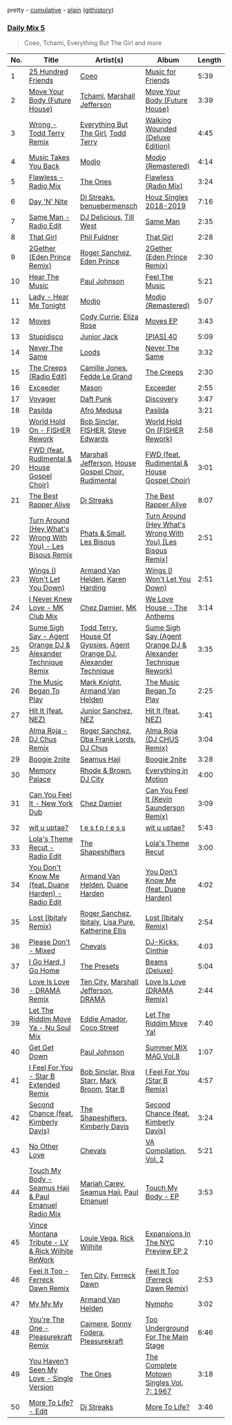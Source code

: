 pretty - [cumulative](/playlists/cumulative/Daily%20Mix%205.md) - [plain](/playlists/plain/37i9dQZF1E36TO0q54WsJv) ([githistory](https://github.githistory.xyz/vitokorn/spotify-playlist-archive/blob/master/playlists/plain/37i9dQZF1E36TO0q54WsJv))

### [Daily Mix 5](https://open.spotify.com/playlist/37i9dQZF1E36TO0q54WsJv)

> Coeo, Tchami, Everything But The Girl and more

| No. | Title | Artist(s) | Album | Length |
|---|---|---|---|---|
| 1 | [25 Hundred Friends](https://open.spotify.com/track/3SJbebaJkjDISKkFW8l8JS) | [Coeo](https://open.spotify.com/artist/3OoNpyvA82LedOZWG3WE8Z) | [Music for Friends](https://open.spotify.com/album/52a86nI0lTfZV8YQQKSzBJ) | 5:39 |
| 2 | [Move Your Body (Future House)](https://open.spotify.com/track/2Rnkr8qIMsefE7ubIm4JAo) | [Tchami](https://open.spotify.com/artist/1KpCi9BOfviCVhmpI4G2sY), [Marshall Jefferson](https://open.spotify.com/artist/2Di8r9df6xjyj6CVOqbGVz) | [Move Your Body (Future House)](https://open.spotify.com/album/2qoV7Li4tQpH2N2JaJk9Vw) | 3:39 |
| 3 | [Wrong - Todd Terry Remix](https://open.spotify.com/track/44ZEJDpbHcMAocfhdvUA7H) | [Everything But The Girl](https://open.spotify.com/artist/13ccXrK7AmXb4TddMkE7jy), [Todd Terry](https://open.spotify.com/artist/3dE92yGWcrboP1kC5SWyqu) | [Walking Wounded (Deluxe Edition)](https://open.spotify.com/album/4wGUmFfJaJksaMCzGnRWL5) | 4:45 |
| 4 | [Music Takes You Back](https://open.spotify.com/track/7z8sOQkzkoT9SCYQSWenjs) | [Modjo](https://open.spotify.com/artist/0AkpPlFLnr0VQwZQeMGht0) | [Modjo (Remastered)](https://open.spotify.com/album/0vwDxngkhZuwNbcxzebCXI) | 4:14 |
| 5 | [Flawless - Radio Mix](https://open.spotify.com/track/4YUDI60uPW9pbpDYTSe51x) | [The Ones](https://open.spotify.com/artist/59z0q3rlcVQoAPg7YbFbgv) | [Flawless (Radio Mix)](https://open.spotify.com/album/0YLmIFyPXCy1vai9iTwjUZ) | 3:24 |
| 6 | [Day 'N' Nite](https://open.spotify.com/track/2BeInbvK9KLJVKGyNKmyne) | [Dj Streaks](https://open.spotify.com/artist/67YkGjtw8rmC6Ck0GmoxFA), [benuebermensch](https://open.spotify.com/artist/0uUs9vPhqgn1j0QY36ujfh) | [Houz Singles 2018-2019](https://open.spotify.com/album/4OcYHGPNxN5NpzGlnML7b7) | 7:16 |
| 7 | [Same Man - Radio Edit](https://open.spotify.com/track/6FwxKDR1xWxYLOVKVwN7GY) | [DJ Delicious](https://open.spotify.com/artist/5Bwa0MY2tBdOAJg8K5PLSQ), [Till West](https://open.spotify.com/artist/3tIGIHJ3XB7iLxJjuM6dQn) | [Same Man](https://open.spotify.com/album/6m9XXQkjEenHHx3O1P2xJG) | 2:35 |
| 8 | [That Girl](https://open.spotify.com/track/4WbSbQyu0PXzlKZ9mVDRX8) | [Phil Fuldner](https://open.spotify.com/artist/1DKPQBaKEzmQzWG1GwJoXT) | [That Girl](https://open.spotify.com/album/1T1a1SNBCNLpA8mEhr2CvP) | 2:28 |
| 9 | [2Gether (Eden Prince Remix)](https://open.spotify.com/track/1GkFNhI8d1i5x5WTgRmFL6) | [Roger Sanchez](https://open.spotify.com/artist/1HT9k1ZSUL9IczSstOAgWJ), [Eden Prince](https://open.spotify.com/artist/31Eea8xaK1xAMyJy2iWE0z) | [2Gether (Eden Prince Remix)](https://open.spotify.com/album/25nm9x62YkDB5Rysc8Fh8h) | 2:30 |
| 10 | [Hear The Music](https://open.spotify.com/track/3s1hZZJQrQvwFH04v4QSpK) | [Paul Johnson](https://open.spotify.com/artist/4BqZuFqHJ8CLn3ig0f1m0G) | [Feel The Music](https://open.spotify.com/album/3R38w0nQOzuI5mcGPNivxm) | 5:21 |
| 11 | [Lady - Hear Me Tonight](https://open.spotify.com/track/49X0LAl6faAusYq02PRAY6) | [Modjo](https://open.spotify.com/artist/0AkpPlFLnr0VQwZQeMGht0) | [Modjo (Remastered)](https://open.spotify.com/album/0vwDxngkhZuwNbcxzebCXI) | 5:07 |
| 12 | [Moves](https://open.spotify.com/track/07DuoTCTocHk7y3d8MImks) | [Cody Currie](https://open.spotify.com/artist/0ymdoOsfzRbCoAMfJPpsEx), [Eliza Rose](https://open.spotify.com/artist/4XC335ouK6pXyq4QiIb8bP) | [Moves EP](https://open.spotify.com/album/7sAOz7qlL8UyeRtFyVNWcj) | 3:43 |
| 13 | [Stupidisco](https://open.spotify.com/track/2pJsb8PLISUQHAVAUIvr3G) | [Junior Jack](https://open.spotify.com/artist/583EYzsIVCz1HsEKZbuJ1k) | [[PIAS] 40](https://open.spotify.com/album/2RhxLXL7oOqPwLZruSTHCL) | 5:09 |
| 14 | [Never The Same](https://open.spotify.com/track/52V5wpCwxwzWgNZczk0xRB) | [Loods](https://open.spotify.com/artist/1uF7AFfGahplhiaHEy9NNl) | [Never The Same](https://open.spotify.com/album/3YFUnFp5vvJDmGuepYiTgj) | 3:32 |
| 15 | [The Creeps (Radio Edit)](https://open.spotify.com/track/1lMilHGUABFaKbh9u6I1QS) | [Camille Jones](https://open.spotify.com/artist/2ikT9iKpjKsyVX9esa3AZC), [Fedde Le Grand](https://open.spotify.com/artist/7dc6hUwyuIhrZdh80eaCEE) | [The Creeps](https://open.spotify.com/album/5HMkTLbbYDTCzEOdBiAmXO) | 2:30 |
| 16 | [Exceeder](https://open.spotify.com/track/7KUsZg51ktiV77dhS03IME) | [Mason](https://open.spotify.com/artist/307erl4VjT1dZDMYpneZqd) | [Exceeder](https://open.spotify.com/album/7zR1wyGGxoiuLAXjl51dJq) | 2:55 |
| 17 | [Voyager](https://open.spotify.com/track/7cMFjxhbXBpOlais7KMF3j) | [Daft Punk](https://open.spotify.com/artist/4tZwfgrHOc3mvqYlEYSvVi) | [Discovery](https://open.spotify.com/album/2noRn2Aes5aoNVsU6iWThc) | 3:47 |
| 18 | [Pasilda](https://open.spotify.com/track/6VQDaTTTHeLUhKaHcDe2Bz) | [Afro Medusa](https://open.spotify.com/artist/6D1DgoF2TYTbPQbRPEriaI) | [Pasilda](https://open.spotify.com/album/7nTVeqrRHtGvTRCrrUmdoc) | 3:21 |
| 19 | [World Hold On - FISHER Rework](https://open.spotify.com/track/2YDOjCfkGciEXxSutB6LJR) | [Bob Sinclar](https://open.spotify.com/artist/5YFS41yoX0YuFY39fq21oN), [FISHER](https://open.spotify.com/artist/1VJ0briNOlXRtJUAzoUJdt), [Steve Edwards](https://open.spotify.com/artist/2SwhNukah1MYpLR594PnuC) | [World Hold On (FISHER Rework)](https://open.spotify.com/album/4Z6joMam5q6D8khEfuaCWD) | 2:58 |
| 20 | [FWD (feat. Rudimental & House Gospel Choir)](https://open.spotify.com/track/5R0MkQyiFDPxOek0AmZJt8) | [Marshall Jefferson](https://open.spotify.com/artist/2Di8r9df6xjyj6CVOqbGVz), [House Gospel Choir](https://open.spotify.com/artist/1ilcpQQeF5mmvfO682aDgJ), [Rudimental](https://open.spotify.com/artist/4WN5naL3ofxrVBgFpguzKo) | [FWD (feat. Rudimental & House Gospel Choir)](https://open.spotify.com/album/2vRGCL4wSoBAWUkuI8KPfj) | 3:01 |
| 21 | [The Best Rapper Alive](https://open.spotify.com/track/4tPQDofr1qmip4bbWFs9Qf) | [Dj Streaks](https://open.spotify.com/artist/67YkGjtw8rmC6Ck0GmoxFA) | [The Best Rapper Alive](https://open.spotify.com/album/0vviu7LR0I9gR9zfmQ3Kwm) | 8:07 |
| 22 | [Turn Around (Hey What's Wrong With You) - Les Bisous Remix](https://open.spotify.com/track/2vtUH9XfiMNdqXm8tPmoh3) | [Phats & Small](https://open.spotify.com/artist/4WLGcWrkSExCqILxDk7ol6), [Les Bisous](https://open.spotify.com/artist/0s2WMcDT7MPu0HnoxzX3OW) | [Turn Around (Hey What's Wrong With You) [Les Bisous Remix]](https://open.spotify.com/album/4dVjv3aXTYydV3xZvAyS2i) | 2:51 |
| 23 | [Wings (I Won't Let You Down)](https://open.spotify.com/track/0QZyAYqpbsfnBfZ4vMRSVd) | [Armand Van Helden](https://open.spotify.com/artist/3cQA9WH8liZfeja1DxcDYE), [Karen Harding](https://open.spotify.com/artist/1QOHbhVRpDoNtRkz79si6b) | [Wings (I Won't Let You Down)](https://open.spotify.com/album/5pPckXGvpwvr78wj5EPLZS) | 2:51 |
| 24 | [I Never Knew Love - MK Club Mix](https://open.spotify.com/track/4GaoiHBEfs5Kwm0gj6KMD4) | [Chez Damier](https://open.spotify.com/artist/6ElgoHFh30ap09Koe8jf7C), [MK](https://open.spotify.com/artist/1yqxFtPHKcGcv6SXZNdyT9) | [We Love House - The Anthems](https://open.spotify.com/album/4wPX46p1gxaXvDYLyWSGTn) | 3:14 |
| 25 | [Sume Sigh Say - Agent Orange DJ & Alexander Technique Remix](https://open.spotify.com/track/53WGmB6DduTtUPaaDZTGji) | [Todd Terry](https://open.spotify.com/artist/3dE92yGWcrboP1kC5SWyqu), [House Of Gypsies](https://open.spotify.com/artist/6LYeZ5e4JbW4XoKqQgAKAu), [Agent Orange DJ](https://open.spotify.com/artist/5HARWIvaFOPEMSIMTBQ79Z), [Alexander Technique](https://open.spotify.com/artist/5nCphaO35HX9Hxq7LSfkIw) | [Sume Sigh Say (Agent Orange DJ & Alexander Technique Rework)](https://open.spotify.com/album/4r5ypqDBHN1xq9PYimCTlv) | 3:35 |
| 26 | [The Music Began To Play](https://open.spotify.com/track/5jOhS3S7vTj9yQ4UmEk8qj) | [Mark Knight](https://open.spotify.com/artist/3h11MHQeCrcsUgRRijI1zL), [Armand Van Helden](https://open.spotify.com/artist/3cQA9WH8liZfeja1DxcDYE) | [The Music Began To Play](https://open.spotify.com/album/1RPFQ2LTLiHL7hxRwL8RZc) | 2:25 |
| 27 | [Hit It (feat. NEZ)](https://open.spotify.com/track/7hLnFu1Pv6u32fOYLLEc1t) | [Junior Sanchez](https://open.spotify.com/artist/31ZNfGVEEcI9CyicPVJQni), [NEZ](https://open.spotify.com/artist/2Mwy2BwAUT3WU1cZa3pvEW) | [Hit It (feat. NEZ)](https://open.spotify.com/album/60TvAeH7kQLbPKxmdYFXD6) | 3:41 |
| 28 | [Alma Roja - DJ Chus Remix](https://open.spotify.com/track/0MlIalMAtTaIhOjmSFmCgW) | [Roger Sanchez](https://open.spotify.com/artist/1HT9k1ZSUL9IczSstOAgWJ), [Oba Frank Lords](https://open.spotify.com/artist/5JZJF4dsiH01QVSoJpReDM), [DJ Chus](https://open.spotify.com/artist/7kxOVclB0zQamtBR0syCrg) | [Alma Roja (DJ CHUS Remix)](https://open.spotify.com/album/5wJgKF4QlNNcsLX0xsxS8w) | 3:04 |
| 29 | [Boogie 2nite](https://open.spotify.com/track/52P06UOBoPYM9Mg7m54HFS) | [Seamus Haji](https://open.spotify.com/artist/2f6jGbE8VU74rb5AQtOdFz) | [Boogie 2nite](https://open.spotify.com/album/6RavgYq4VA18iwHk7bDMGV) | 3:28 |
| 30 | [Memory Palace](https://open.spotify.com/track/1HPJNZ01129rMSJT27oifz) | [Rhode & Brown](https://open.spotify.com/artist/3tA0d4G3jC6CXf6MXEZE5T), [DJ City](https://open.spotify.com/artist/1miJygFqgezWGbsJtZX4xQ) | [Everything in Motion](https://open.spotify.com/album/1fgJhOUY4ZPnCNCEY8yvpU) | 4:00 |
| 31 | [Can You Feel It - New York Dub](https://open.spotify.com/track/0YMjD67mXcX6wLj6bm9KTi) | [Chez Damier](https://open.spotify.com/artist/6ElgoHFh30ap09Koe8jf7C) | [Can You Feel It (Kevin Saunderson Remix)](https://open.spotify.com/album/2u3BYiVEAS9WPBBeUUsiuh) | 3:09 |
| 32 | [wit u uptae?](https://open.spotify.com/track/3lDHYQN6KbnamcQBYmnqao) | [t e s t p r e s s](https://open.spotify.com/artist/4udW3rcRXEmwm706eR5h8u) | [wit u uptae?](https://open.spotify.com/album/6DLYclOV3u00Cl1qYeaidz) | 5:43 |
| 33 | [Lola's Theme Recut - Radio Edit](https://open.spotify.com/track/7H8uYqn53ik9o8i6adEtqZ) | [The Shapeshifters](https://open.spotify.com/artist/60FV7KyxIH9FH1uq7u8inP) | [Lola's Theme Recut](https://open.spotify.com/album/76PNfY6YXPVlvCVrOH7NAL) | 3:00 |
| 34 | [You Don't Know Me (feat. Duane Harden) - Radio Edit](https://open.spotify.com/track/7BpyfQEmvi0sUmOq29plEE) | [Armand Van Helden](https://open.spotify.com/artist/3cQA9WH8liZfeja1DxcDYE), [Duane Harden](https://open.spotify.com/artist/6t8VAB5OTHKxi4p1I5aqn0) | [You Don't Know Me (feat. Duane Harden)](https://open.spotify.com/album/62vJ3t4nZ50SigVCT6TUwb) | 4:02 |
| 35 | [Lost (Ibitaly Remix)](https://open.spotify.com/track/1dw2UXOMW8Ktw4hEabrOHq) | [Roger Sanchez](https://open.spotify.com/artist/1HT9k1ZSUL9IczSstOAgWJ), [Ibitaly](https://open.spotify.com/artist/2w2qxed232KjsPPcr2FMlb), [Lisa Pure](https://open.spotify.com/artist/3rpdVz9qp7U8eriOziqmy8), [Katherine Ellis](https://open.spotify.com/artist/0lfJrTVCYNYwajS1I6G96p) | [Lost (Ibitaly Remix)](https://open.spotify.com/album/3IWP5fo1UN0x8Ff32dt4YQ) | 2:54 |
| 36 | [Please Don't - Mixed](https://open.spotify.com/track/27fTZ1XP1LfcRrsAkwDxKi) | [Chevals](https://open.spotify.com/artist/3FLjlMNzBBKe23npQu6y85) | [DJ-Kicks: Cinthie](https://open.spotify.com/album/7bfiDwlS3Q3RPOwH19xVjM) | 4:03 |
| 37 | [I Go Hard, I Go Home](https://open.spotify.com/track/3bVahyfncjoRDWFzgaCfrR) | [The Presets](https://open.spotify.com/artist/1zTAQ6zkGz2L2i6lfR30EX) | [Beams (Deluxe)](https://open.spotify.com/album/6ivvGq9dhnlDHoEdHrWzsQ) | 5:04 |
| 38 | [Love Is Love - DRAMA Remix](https://open.spotify.com/track/5bMmnKgxyZ9g2J8OwqIxcK) | [Ten City](https://open.spotify.com/artist/3DIaOWIVFxJdTYyEb9mXzi), [Marshall Jefferson](https://open.spotify.com/artist/2Di8r9df6xjyj6CVOqbGVz), [DRAMA](https://open.spotify.com/artist/7LvvNoUPwTZpgXDWBRrfHg) | [Love Is Love (DRAMA Remix)](https://open.spotify.com/album/6BY8CTATGPyW29hWYT9ic5) | 2:44 |
| 39 | [Let The Riddim Move Ya - Nu Soul Mix](https://open.spotify.com/track/40V3EHNnbc1ZiW180yEn0d) | [Eddie Amador](https://open.spotify.com/artist/4d4BTB5YOMdDyTCgU1boCN), [Coco Street](https://open.spotify.com/artist/1LMVWbzli82A3sIId12EME) | [Let The Riddim Move Ya!](https://open.spotify.com/album/0pCGzFYBOIc1NPJBg1oXc7) | 7:40 |
| 40 | [Get Get Down](https://open.spotify.com/track/65IqEOtZa8mDACZHLMjqP9) | [Paul Johnson](https://open.spotify.com/artist/4BqZuFqHJ8CLn3ig0f1m0G) | [Summer MIX MAG Vol.8](https://open.spotify.com/album/3lW3DuL2o0ORzCMcOHr9e0) | 1:07 |
| 41 | [I Feel For You - Star B Extended Remix](https://open.spotify.com/track/3279i3oQ3on1bb17kYLzxZ) | [Bob Sinclar](https://open.spotify.com/artist/5YFS41yoX0YuFY39fq21oN), [Riva Starr](https://open.spotify.com/artist/1TRFAJu3Cw64APToZaGk9D), [Mark Broom](https://open.spotify.com/artist/56HBXB2JoYhf04oMeko90l), [Star B](https://open.spotify.com/artist/6VsJbZqteZahl2iEzvnClt) | [I Feel For You (Star B Remix)](https://open.spotify.com/album/5f75iR1LqLFO3bo26aQDrv) | 4:57 |
| 42 | [Second Chance (feat. Kimberly Davis)](https://open.spotify.com/track/1hx5zZoz6ARiIAss9hL7tz) | [The Shapeshifters](https://open.spotify.com/artist/60FV7KyxIH9FH1uq7u8inP), [Kimberly Davis](https://open.spotify.com/artist/1mQYmp7PviGfyjSb2oJ6gJ) | [Second Chance (feat. Kimberly Davis)](https://open.spotify.com/album/22pSFdjEFh3dbm3TCw8sXc) | 3:24 |
| 43 | [No Other Love](https://open.spotify.com/track/5OPUmfDf13yae7QeaeNY4D) | [Chevals](https://open.spotify.com/artist/3FLjlMNzBBKe23npQu6y85) | [VA Compilation, Vol. 2](https://open.spotify.com/album/7AcWr6yt8F1yRmtafE5XCV) | 5:21 |
| 44 | [Touch My Body - Seamus Haji & Paul Emanuel Radio Mix](https://open.spotify.com/track/3KvEs4nxlml4pW0FvGCq0r) | [Mariah Carey](https://open.spotify.com/artist/4iHNK0tOyZPYnBU7nGAgpQ), [Seamus Haji](https://open.spotify.com/artist/2f6jGbE8VU74rb5AQtOdFz), [Paul Emanuel](https://open.spotify.com/artist/2JkHlHHNPSd8VcZMWRY301) | [Touch My Body - EP](https://open.spotify.com/album/5BRk9Ml11itBNbXWyn3UbN) | 3:53 |
| 45 | [Vince Montana Tribute - LV & Rick Wilhite ReWork](https://open.spotify.com/track/2yMFXtHHJTMTv2ynWl6avF) | [Louie Vega](https://open.spotify.com/artist/5dncbrnveDMX9DgxcedeUg), [Rick Wilhite](https://open.spotify.com/artist/4ayLYM2DPcx5ItuBNT91IJ) | [Expansions In The NYC Preview EP 2](https://open.spotify.com/album/5NCskE1dM8MC2omjVYujlF) | 7:10 |
| 46 | [Feel It Too - Ferreck Dawn Remix](https://open.spotify.com/track/0yb5VI9pyfh4HMAGpMtWc5) | [Ten City](https://open.spotify.com/artist/3DIaOWIVFxJdTYyEb9mXzi), [Ferreck Dawn](https://open.spotify.com/artist/3cnAJv9gydgm52KFIsdvO8) | [Feel It Too (Ferreck Dawn Remix)](https://open.spotify.com/album/1WB4BvFsvzxuRmbd0xTVOO) | 2:53 |
| 47 | [My My My](https://open.spotify.com/track/653rxW1E7V52QWh6a7oIdS) | [Armand Van Helden](https://open.spotify.com/artist/3cQA9WH8liZfeja1DxcDYE) | [Nympho](https://open.spotify.com/album/2JIkl78IhsQCuyoEGc7COH) | 3:02 |
| 48 | [You're The One - Pleasurekraft Remix](https://open.spotify.com/track/0N5vSrYxaX9i0CHK4R8Zi5) | [Cajmere](https://open.spotify.com/artist/7lIBLhQHKay3r1xtO3VtWT), [Sonny Fodera](https://open.spotify.com/artist/39B7ChWwrWDs7zXlsu3MoP), [Pleasurekraft](https://open.spotify.com/artist/4ipS3ZbqP46bs124yqp9N4) | [Too Underground For The Main Stage](https://open.spotify.com/album/28smuNBpHVM4Ezqg1MB94J) | 6:46 |
| 49 | [You Haven't Seen My Love - Single Version](https://open.spotify.com/track/3Zv5gcjiHapQwRpvU6aFCg) | [The Ones](https://open.spotify.com/artist/59z0q3rlcVQoAPg7YbFbgv) | [The Complete Motown Singles Vol. 7: 1967](https://open.spotify.com/album/7rsFAIr71DkW4oq0I0ynOX) | 3:18 |
| 50 | [More To Life? - Edit](https://open.spotify.com/track/2Piw0o3Z2Z5KSCv5Sdv8Dj) | [Dj Streaks](https://open.spotify.com/artist/67YkGjtw8rmC6Ck0GmoxFA) | [More To Life?](https://open.spotify.com/album/78DhqZAeY5fJPkP009RYkO) | 3:46 |